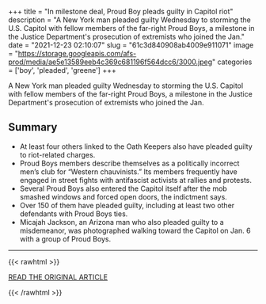 +++
title = "In milestone deal, Proud Boy pleads guilty in Capitol riot"
description = "A New York man pleaded guilty Wednesday to storming the U.S. Capitol with fellow members of the far-right Proud Boys, a milestone in the Justice Department's prosecution of extremists who joined the Jan."
date = "2021-12-23 02:10:07"
slug = "61c3d840908ab4009e911071"
image = "https://storage.googleapis.com/afs-prod/media/ae5e13589eeb4c369c681196f564dcc6/3000.jpeg"
categories = ['boy', 'pleaded', 'greene']
+++

A New York man pleaded guilty Wednesday to storming the U.S. Capitol with fellow members of the far-right Proud Boys, a milestone in the Justice Department's prosecution of extremists who joined the Jan.

## Summary

- At least four others linked to the Oath Keepers also have pleaded guilty to riot-related charges.
- Proud Boys members describe themselves as a politically incorrect men’s club for “Western chauvinists.” Its members frequently have engaged in street fights with antifascist activists at rallies and protests.
- Several Proud Boys also entered the Capitol itself after the mob smashed windows and forced open doors, the indictment says.
- Over 150 of them have pleaded guilty, including at least two other defendants with Proud Boys ties.
- Micajah Jackson, an Arizona man who also pleaded guilty to a misdemeanor, was photographed walking toward the Capitol on Jan. 6 with a group of Proud Boys.

---

{{< rawhtml >}}
  <p class="article-category">
    <a target="_blank" href="https://apnews.com/article/new-york-capitol-siege-electoral-college-congress-proud-boys-ffd1a74ca36cdd699223a463c9cd7766">READ THE ORIGINAL ARTICLE</a>
  </p>
{{< /rawhtml >}}
